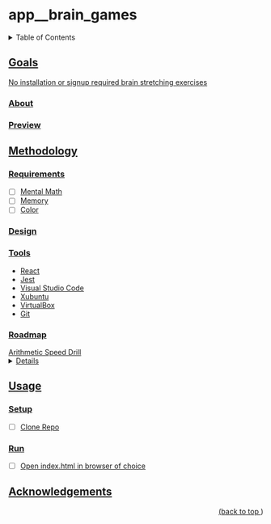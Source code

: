 # app__brain_games
<a name="readme-top"></a>
<details>
    <summary>Table of Contents</summary>
    <ol>
        <li><a href="#goals">Goals</a>
            <ul>
                <li><a href="#about">About</li>
                <li><a href="#preview">Preview</li>
            </ul>
        </li>
        <li><a href="#methodology">Methodology</li>
          <ul>
            <li><a href="#requirements">Requirements</li>
            <li><a href="#design">Design</li>
            <li><a href="#tools">Tools</li>
            <li><a href="#roadmap">Roadmap</li>
          </ul>
        </li>
        <li><a href="#usage">Usage</a>
            <ul>
                <li><a href="#setup">Setup</li>
                <li><a href="#run">Run</li>
            </ul>
        </li>
        <li><a href="#acknowledgements">Acknowledgements</li>
    </ol>
</details>

## Goals

No installation or signup required brain stretching exercises

### About
### Preview
## Methodology
### Requirements

- [ ] Mental Math
- [ ] Memory
- [ ] Color

### Design
### Tools

* React
* Jest
* Visual Studio Code
* Xubuntu
* VirtualBox
* Git

### Roadmap


</summary>Arithmetic Speed Drill</summary>
<details>

- [x] Operand Range Modification
- [x] Integer Arithmetic
    - [x] Addition
    - [x] Subtraction
    - [x] Multiplication
    - [x] Division
- [x] Decimal Arithmetic
    - [x] Addition
    - [x] Subtraction
    - [x] Multiplication
    - [x] Division
- [x] Fractional Arithmetic
    - [x] Addition
    - [x] Subtraction
    - [x] Multiplication
    - [x] Division
- [x] Timer
    - [x] Timer Limit Modification
- [x] Scoring
</details>

## Usage

### Setup

- [ ] Clone Repo

### Run

- [ ] Open index.html in browser of choice

## Acknowledgements
<p align="right">(<a href="#readme-top">back to top </a>)</p>